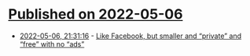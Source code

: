 # [Published on 2022-05-06](index.md)

* [2022-05-06, 21:31:16](https://news.ycombinator.com/item?id=31289800) - [Like Facebook, but smaller and “private” and “free” with no “ads”](https://www.halloapp.com/)
